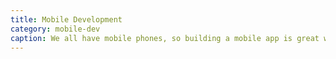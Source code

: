 ```yaml
---
title: Mobile Development
category: mobile-dev
caption: We all have mobile phones, so building a mobile app is great way to reach many people.
---
```

